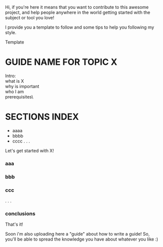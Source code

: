 Hi, if you're here it means that you want to contribute to this awesome project, and help people anywhere in the world 
getting started with the subject or tool you love!

I provide you a template to follow and some tips to help you following my style.

Template

# GUIDE NAME FOR TOPIC X  
  
Intro:\
    what is X\
    why is important\
    who I am\
    prerequisites\
    
# SECTIONS INDEX
- aaaa
- bbbb
- cccc
.
.
.

Let's get started with X!

### aaa

### bbb

### ccc
.
.
.

### conclusions

That's it!

Soon i'm also uploading here a "guide" about how to write a guide! So, you'll be able to spread the knowledge you have about whatever you like :)
